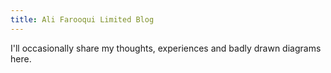 ```yaml
---
title: Ali Farooqui Limited Blog
---
```


I'll occasionally share my thoughts, experiences and badly drawn diagrams here. 
